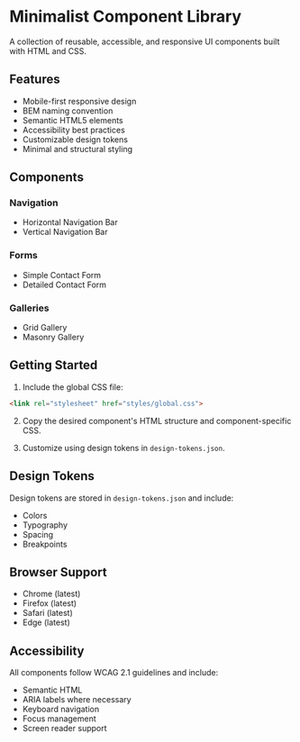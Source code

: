 # Minimalist Component Library

A collection of reusable, accessible, and responsive UI components built with HTML and CSS.

## Features

- Mobile-first responsive design
- BEM naming convention
- Semantic HTML5 elements
- Accessibility best practices
- Customizable design tokens
- Minimal and structural styling

## Components

### Navigation
- Horizontal Navigation Bar
- Vertical Navigation Bar

### Forms
- Simple Contact Form
- Detailed Contact Form

### Galleries
- Grid Gallery
- Masonry Gallery

## Getting Started

1. Include the global CSS file:
```html
<link rel="stylesheet" href="styles/global.css">
```

2. Copy the desired component's HTML structure and component-specific CSS.

3. Customize using design tokens in `design-tokens.json`.

## Design Tokens

Design tokens are stored in `design-tokens.json` and include:
- Colors
- Typography
- Spacing
- Breakpoints

## Browser Support

- Chrome (latest)
- Firefox (latest)
- Safari (latest)
- Edge (latest)

## Accessibility

All components follow WCAG 2.1 guidelines and include:
- Semantic HTML
- ARIA labels where necessary
- Keyboard navigation
- Focus management
- Screen reader support